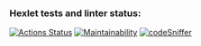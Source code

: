 ### Hexlet tests and linter status:
[![Actions Status](https://github.com/MaruSoul/php-project-lvl1/workflows/hexlet-check/badge.svg)](https://github.com/MaruSoul/php-project-lvl1/actions)
[![Maintainability](https://api.codeclimate.com/v1/badges/d7e72f9a55009f82545d/maintainability)](https://codeclimate.com/github/MaruSoul/php-project-lvl1/maintainability)
[![codeSniffer](https://github.com/MaruSoul/php-project-lvl1/actions/workflows/codeSniffer.yml/badge.svg)](https://github.com/MaruSoul/php-project-lvl1/actions)